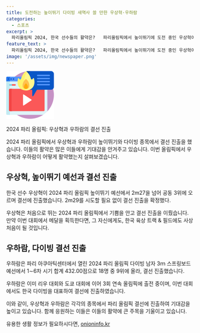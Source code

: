 ```yaml
---
title: 도전하는 높이뛰기 다이빙 새역사 쓸 만한 우상혁·우하람
categories:
  - 스포츠
excerpt: >
  파리올림픽 2024, 한국 선수들의 활약은?   파리올림픽에서 높이뛰기에 도전 중인 우상혁이 2m27를 넘어 결선 진출 성공, 메달 획득 가능성 높아지고, 다이빙 선수 우하람 역시 결승에 진출. 하지만 탁구 대표팀은 중국에 패배하며 메달 획득 실패. 레슬링, 스포츠클라이밍 등에서도 선수들의 투쟁이 이어지고 있으며, 한국의 기대주 이도현의 결선 진출에는 실패. 한국 선수들의 활약이 이어지고 있는 가운데, 메달 획득을 기대해볼 만한 분위기가 형성되고 있다.
feature_text: >
  파리올림픽 2024, 한국 선수들의 활약은?   파리올림픽에서 높이뛰기에 도전 중인 우상혁이 2m27를 넘어 결선 진출 성공, 메달 획득 가능성 높아지고, 다이빙 선수 우하람 역시 결승에 진출. 하지만 탁구 대표팀은 중국에 패배하며 메달 획득 실패. 레슬링, 스포츠클라이밍 등에서도 선수들의 투쟁이 이어지고 있으며, 한국의 기대주 이도현의 결선 진출에는 실패. 한국 선수들의 활약이 이어지고 있는 가운데, 메달 획득을 기대해볼 만한 분위기가 형성되고 있다.
image: '/assets/img/newspaper.png'
---
```


<p><img src="/assets/img/news.png" alt="rentncar 속보" /></p>

<p>2024 파리 올림픽: 우상혁과 우하람의 결선 진출</p>

<p>2024 파리 올림픽에서 우상혁과 우하람이 높이뛰기와 다이빙 종목에서 결선 진출을 했습니다. 이들의 활약은 많은 이들에게 기대감을 안겨주고 있습니다. 이번 올림픽에서 우상혁과 우하람이 어떻게 활약했는지 살펴보겠습니다.</p>

<h2>우상혁, 높이뛰기 예선과 결선 진출</h2>

<p data-ke-size="size16">한국 선수 우상혁이 2024 파리 올림픽 높이뛰기 예선에서 2m27을 넘어 공동 3위에 오르며 결선에 진출했습니다. 2m29를 시도할 필요 없이 결선 진출을 확정했다.</p>

<p>우상혁은 처음으로 뛰는 2024 파리 올림픽에서 기쁨을 안고 결선 진출을 이뤘습니다. 만약 이번 대회에서 메달을 획득한다면, 그 자신에게도, 한국 육상 트랙 &amp; 필드에도 사상 처음이 될 것입니다.</p>

<h2>우하람, 다이빙 결선 진출</h2>

<p data-ke-size="size16">우하람은 파리 아쿠아틱센터에서 열린 2024 파리 올림픽 다이빙 남자 3ｍ 스프링보드 예선에서 1∼6차 시기 합계 432.00점으로 18명 중 9위에 올라, 결선 진출했습니다.</p>

<p>우하람은 이미 리우 대회와 도쿄 대회에 이어 3회 연속 올림픽에 출전 중이며, 이번 대회에서도 한국 다이빙을 대표하여 결선에 진출하였습니다.</p>

<p>이와 같이, 우상혁과 우하람은 각각의 종목에서 파리 올림픽 결선에 진출하여 기대감을 높이고 있습니다. 함께 응원하는 이들은 이들의 활약에 큰 주목을 기울이고 있습니다.</p>
유용한 생활 정보가 필요하시다면, <a href="https://onioninfo.kr" rel="dofollow">onioninfo.kr</a>


